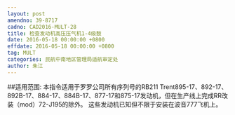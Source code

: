 ```yaml
---
layout: post
amendno: 39-8717
cadno: CAD2016-MULT-28
title: 检查发动机高压压气机1-4级鼓
date: 2016-05-18 00:00:00 +0800
effdate: 2016-05-18 00:00:00 +0800
tag: MULT
categories: 民航中南地区管理局适航审定处
author: 朱江
---
```


##适用范围:
本指令适用于罗罗公司所有序列号的RB211 Trent895-17、892-17、892B-17、884-17、884B-17、877-17和875-17发动机，但在生产线上完成RR改装（mod）72-J195的除外。
这些发动机已知但不限于安装在波音777飞机上。

